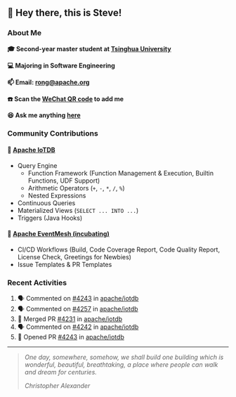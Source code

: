 ## 👋 Hey there, this is Steve!

### About Me

**🎓 Second-year master student at [Tsinghua University](https://www.tsinghua.edu.cn/)**

**💻 Majoring in Software Engineering**

**📫 Email: rong@apache.org**

**☎️ Scan the [WeChat QR code](https://github.com/SteveYurongSu/SteveYurongSu/issues/1) to add me**

**😆 Ask me anything <a href="https://github.com/SteveYurongSu/SteveYurongSu/issues">here</a>**

### Community Contributions

#### 🚀 [Apache IoTDB](https://github.com/apache/iotdb/pulls?q=is%3Apr+author%3ASteveYurongSu)

- Query Engine
  - Function Framework (Function Management & Execution, Builtin Functions, UDF Support)
  - Arithmetic Operators (`+`, `-`, `*`, `/`, `%`)
  - Nested Expressions
- Continuous Queries
- Materialized Views (`SELECT ... INTO ...`)
- Triggers (Java Hooks)

#### 🚀 [Apache EventMesh (incubating)](https://github.com/apache/incubator-eventmesh/pulls?q=is%3Apr+author%3ASteveYurongSu)

- CI/CD Workflows (Build, Code Coverage Report, Code Quality Report, License Check, Greetings for Newbies)
- Issue Templates & PR Templates 

### Recent Activities
<!--START_SECTION:activity-->

1. 🗣 Commented on [#4243](https://github.com/apache/iotdb/issues/4243) in [apache/iotdb](https://github.com/apache/iotdb)
2. 🗣 Commented on [#4257](https://github.com/apache/iotdb/issues/4257) in [apache/iotdb](https://github.com/apache/iotdb)
3. 🎉 Merged PR [#4231](https://github.com/apache/iotdb/pull/4231) in [apache/iotdb](https://github.com/apache/iotdb)
4. 🗣 Commented on [#4242](https://github.com/apache/iotdb/issues/4242) in [apache/iotdb](https://github.com/apache/iotdb)
5. 💪 Opened PR [#4243](https://github.com/apache/iotdb/pull/4243) in [apache/iotdb](https://github.com/apache/iotdb)
<!--END_SECTION:activity-->

---

> *One day, somewhere, somehow, we shall build one building which is wonderful, beautiful, breathtaking, a place where people can walk and dream for centuries.*
>
> *Christopher Alexander*
